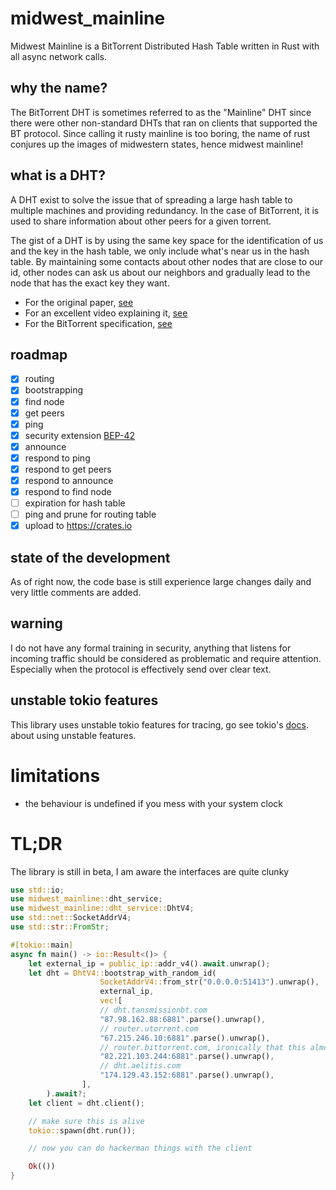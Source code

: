 # midwest_mainline

Midwest Mainline is a BitTorrent Distributed Hash Table written in Rust with all async network calls.

## why the name?

The BitTorrent DHT is sometimes referred to as the "Mainline" DHT since there were other non-standard DHTs that ran on
clients that supported the BT protocol. Since calling it rusty mainline is too boring, the name of rust conjures up the
images of midwestern states, hence midwest mainline!

## what is a DHT?

A DHT exist to solve the issue that of spreading a large hash table to multiple machines and providing redundancy. In
the case of BitTorrent, it is used to share information about other peers for a given torrent.

The gist of a DHT is by using the same key space for the identification of us and the key in the hash table, we only
include what's near us in the hash table. By maintaining some contacts about other nodes that are close to our id, other
nodes can ask us about our neighbors and gradually lead to the node that has the exact key they want.

- For the original paper, [see](https://www.scs.stanford.edu/~dm/home/papers/kpos.pdf)
- For an excellent video explaining it, [see](https://youtu.be/NxhZ_c8YX8E)
- For the BitTorrent specification, [see](https://www.bittorrent.org/beps/bep_0005.html)

## roadmap

- [x] routing
- [x] bootstrapping
- [x] find node
- [x] get peers
- [x] ping
- [x] security extension [BEP-42](https://www.bittorrent.org/beps/bep_0042.html)
- [x] announce
- [x] respond to ping
- [x] respond to get peers
- [x] respond to announce
- [x] respond to find node
- [ ] expiration for hash table
- [ ] ping and prune for routing table
- [x] upload to <https://crates.io>

## state of the development

As of right now, the code base is still experience large changes daily and very little comments are added.

## warning

I do not have any formal training in security, anything that listens for incoming traffic should be considered as
problematic and require attention. Especially when the protocol is effectively send over clear text.

## unstable tokio features

This library uses unstable tokio features for tracing, go see
tokio's [docs](https://docs.rs/tokio/1.20.0/tokio/index.html#unstable-features).
about using unstable features.

# limitations
- the behaviour is undefined if you mess with your system clock
# TL;DR

The library is still in beta, I am aware the interfaces are quite clunky

``` rust
use std::io;
use midwest_mainline::dht_service;
use midwest_mainline::dht_service::DhtV4;
use std::net::SocketAddrV4;
use std::str::FromStr;

#[tokio::main]
async fn main() -> io::Result<()> {
    let external_ip = public_ip::addr_v4().await.unwrap();
    let dht = DhtV4::bootstrap_with_random_id(
                    SocketAddrV4::from_str("0.0.0.0:51413").unwrap(),
                    external_ip,
                    vec![
                    // dht.tansmissionbt.com
                    "87.98.162.88:6881".parse().unwrap(),
                    // router.utorrent.com
                    "67.215.246.10:6881".parse().unwrap(),
                    // router.bittorrent.com, ironically that this almost never responds
                    "82.221.103.244:6881".parse().unwrap(),
                    // dht.aelitis.com
                    "174.129.43.152:6881".parse().unwrap(),
                ],
        ).await?;
    let client = dht.client();

    // make sure this is alive
    tokio::spawn(dht.run());

    // now you can do hackerman things with the client

    Ok(())
}
```

